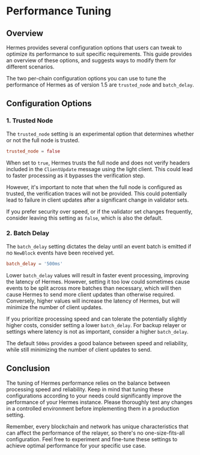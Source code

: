 # Performance Tuning

## Overview

Hermes provides several configuration options that users can tweak to optimize its performance to suit specific requirements. This guide provides an overview of these options, and suggests ways to modify them for different scenarios.

The two per-chain configuration options you can use to tune the performance of Hermes as of version 1.5 are `trusted_node` and `batch_delay`.

## Configuration Options

### 1. Trusted Node

The `trusted_node` setting is an experimental option that determines whether or not the full node is trusted.

```toml
trusted_node = false
```

When set to `true`, Hermes trusts the full node and does not verify headers included in the `ClientUpdate` message using the light client.
This could lead to faster processing as it bypasses the verification step.

However, it's important to note that when the full node is configured as trusted, the verification traces will not be provided.
This could potentially lead to failure in client updates after a significant change in validator sets.

If you prefer security over speed, or if the validator set changes frequently, consider leaving this setting as `false`, which is also the default.

### 2. Batch Delay

The `batch_delay` setting dictates the delay until an event batch is emitted if no `NewBlock` events have been received yet.

```toml
batch_delay = '500ms'
```

Lower `batch_delay` values will result in faster event processing, improving the latency of Hermes.
However, setting it too low could sometimes cause events to be split across more batches than necessary, which will then cause Hermes to send more client updates than otherwise required.
Conversely, higher values will increase the latency of Hermes, but will minimize the number of client updates.

If you prioritize processing speed and can tolerate the potentially slightly higher costs, consider setting a lower `batch_delay`. For backup relayer or settings where latency is not as important, consider a higher `batch_delay`.

The default `500ms` provides a good balance between speed and reliability, while still minimizing the number of client updates to send.

## Conclusion

The tuning of Hermes performance relies on the balance between processing speed and reliability. Keep in mind that tuning these configurations according to your needs could significantly improve the performance of your Hermes instance. Please thoroughly test any changes in a controlled environment before implementing them in a production setting. 

Remember, every blockchain and network has unique characteristics that can affect the performance of the relayer, so there's no one-size-fits-all configuration. Feel free to experiment and fine-tune these settings to achieve optimal performance for your specific use case.
